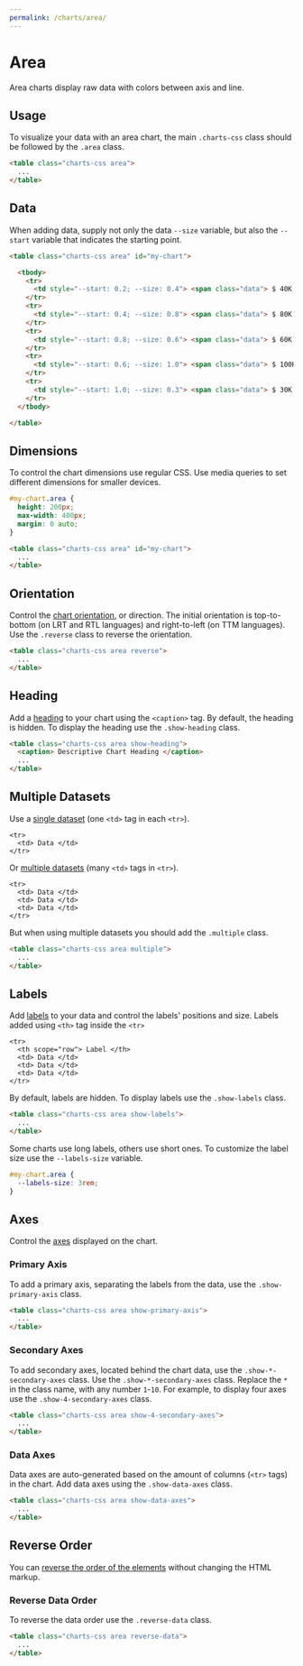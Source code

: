 ```yaml
---
permalink: /charts/area/
---
```


# Area

Area charts display raw data with colors between axis and line.

## Usage

To visualize your data with an area chart, the main `.charts-css` class should be followed by the `.area` class.

```html
<table class="charts-css area">
  ...
</table>
```

## Data

When adding data, supply not only the data `--size` variable, but also the `--start` variable that indicates the starting point.

```html
<table class="charts-css area" id="my-chart">

  <tbody>
    <tr>
      <td style="--start: 0.2; --size: 0.4"> <span class="data"> $ 40K </span> </td>
    </tr>
    <tr>
      <td style="--start: 0.4; --size: 0.8"> <span class="data"> $ 80K </span> </td>
    </tr>
    <tr>
      <td style="--start: 0.8; --size: 0.6"> <span class="data"> $ 60K </span> </td>
    </tr>
    <tr>
      <td style="--start: 0.6; --size: 1.0"> <span class="data"> $ 100K </span> </td>
    </tr>
    <tr>
      <td style="--start: 1.0; --size: 0.3"> <span class="data"> $ 30K </span> </td>
    </tr>
  </tbody>

</table>
```

<code-example code-example-id="area-example-1">
<template v-slot:css-code>
#area-example-1 {
  height: 200px;
  max-width: 400px;
  margin: 0 auto;
}
</template>
<template v-slot:html-code>
<table class="charts-css area hide-data" id="area-example-1">

  <caption> Area Example #1 </caption>

  <tbody>
    <tr>
      <td style="--start: 0.2; --size: 0.4"> <span class="data"> $ 40K </span> </td>
    </tr>
    <tr>
      <td style="--start: 0.4; --size: 0.8"> <span class="data"> $ 80K </span> </td>
    </tr>
    <tr>
      <td style="--start: 0.8; --size: 0.6"> <span class="data"> $ 60K </span> </td>
    </tr>
    <tr>
      <td style="--start: 0.6; --size: 1.0"> <span class="data"> $ 100K </span> </td>
    </tr>
    <tr>
      <td style="--start: 1.0; --size: 0.3"> <span class="data"> $ 30K </span> </td>
    </tr>
  </tbody>

</table>
</template>
</code-example>

## Dimensions

To control the chart dimensions use regular CSS. Use media queries to set different dimensions for smaller devices.

```css
#my-chart.area {
  height: 200px;
  max-width: 400px;
  margin: 0 auto;
}
```

```html
<table class="charts-css area" id="my-chart">
  ...
</table>
```

<code-example code-example-id="area-example-2">
<template v-slot:css-code>
#area-example-2 {
  height: 200px;
  max-width: 400px;
  margin: 0 auto;
}
</template>
<template v-slot:html-code>
<table class="charts-css area" id="area-example-2">

  <caption> Area Example #2 </caption>

  <tbody>
    <tr>
      <td style="--start: 0.2; --size: 0.4"> </td>
    </tr>
    <tr>
      <td style="--start: 0.4; --size: 0.8"> </td>
    </tr>
    <tr>
      <td style="--start: 0.8; --size: 0.6"> </td>
    </tr>
    <tr>
      <td style="--start: 0.6; --size: 1.0"> </td>
    </tr>
    <tr>
      <td style="--start: 1.0; --size: 0.3"> </td>
    </tr>
  </tbody>

</table>
</template>
</code-example>

## Orientation

Control the [chart orientation](../components/orientation/), or direction. The initial orientation is top-to-bottom (on LRT and RTL languages) and right-to-left (on TTM languages). Use the `.reverse` class to reverse the orientation.

```html
<table class="charts-css area reverse">
  ...
</table>
```

<code-example code-example-id="area-example-3">
<template v-slot:css-code>
#area-example-3 {
  height: 200px;
  max-width: 400px;
  margin: 0 auto;
}
</template>
<template v-slot:html-code>
<table class="charts-css area reverse" id="area-example-3">

  <caption> Area Example #3 </caption>

  <tbody>
    <tr>
      <td style="--start: 0.2; --size: 0.4"> </td>
    </tr>
    <tr>
      <td style="--start: 0.4; --size: 0.8"> </td>
    </tr>
    <tr>
      <td style="--start: 0.8; --size: 0.6"> </td>
    </tr>
    <tr>
      <td style="--start: 0.6; --size: 1.0"> </td>
    </tr>
    <tr>
      <td style="--start: 1.0; --size: 0.3"> </td>
    </tr>
  </tbody>

</table>
</template>
</code-example>

## Heading

Add a [heading](../components/heading/) to your chart using the `<caption>` tag. By default, the heading is hidden. To display the heading use the `.show-heading` class.

```html
<table class="charts-css area show-heading">
  <caption> Descriptive Chart Heading </caption>
  ...
</table>
```

<code-example code-example-id="area-example-4">
<template v-slot:css-code>
#area-example-4 {
  height: 200px;
  max-width: 400px;
  margin: 0 auto;
}
</template>
<template v-slot:html-code>
<table class="charts-css area show-heading" id="area-example-4">

  <caption> Descriptive Chart Heading </caption>

  <tbody>
    <tr>
      <td style="--start: 0.2; --size: 0.4"> </td>
    </tr>
    <tr>
      <td style="--start: 0.4; --size: 0.8"> </td>
    </tr>
    <tr>
      <td style="--start: 0.8; --size: 0.6"> </td>
    </tr>
    <tr>
      <td style="--start: 0.6; --size: 1.0"> </td>
    </tr>
    <tr>
      <td style="--start: 1.0; --size: 0.3"> </td>
    </tr>
  </tbody>

</table>
</template>
</code-example>

## Multiple Datasets

Use a [single dataset](../components/data/) (one `<td>` tag in each `<tr>`).

```html{2}
<tr>
  <td> Data </td>
</tr>
```

Or [multiple datasets](../components/datasets/) (many `<td>` tags in `<tr>`).

```html{2-4}
<tr>
  <td> Data </td>
  <td> Data </td>
  <td> Data </td>
</tr>
```

But when using multiple datasets you should add the `.multiple` class.

```html
<table class="charts-css area multiple">
  ...
</table>
```

<code-example code-example-id="area-example-5">
<template v-slot:css-code>
#area-example-5 {
  height: 200px;
  max-width: 400px;
  margin: 0 auto;
}
</template>
<template v-slot:html-code>
<table class="charts-css area multiple hide-data" id="area-example-5">

  <caption> Area Example #5 </caption>

  <tbody>
    <tr>
      <td style="--start:0.1; --size: 0.5;"> <span class="data"> 50 </span> </td>
      <td style="--start:0.0; --size: 0.2;"> <span class="data"> 20 </span> </td>
      <td style="--start:0.2; --size: 0.4;"> <span class="data"> 40 </span> </td>
    </tr>
    <tr>
      <td style="--start:0.5; --size: 0.8;"> <span class="data"> 80 </span> </td>
      <td style="--start:0.2; --size: 0.5;"> <span class="data"> 50 </span> </td>
      <td style="--start:0.4; --size: 0.1;"> <span class="data"> 10 </span> </td>
    </tr>
    <tr>
      <td style="--start:0.8; --size: 0.4;"> <span class="data"> 40 </span> </td>
      <td style="--start:0.5; --size: 0.3;"> <span class="data"> 30 </span> </td>
      <td style="--start:0.1; --size: 0.2;"> <span class="data"> 20 </span> </td>
    </tr>
  </tbody>

</table>
</template>
</code-example>

## Labels

Add [labels](../components/labels/) to your data and control the labels' positions and size. Labels added using `<th>` tag inside the `<tr>`

```html{2}
<tr>
  <th scope="row"> Label </th>
  <td> Data </td>
  <td> Data </td>
  <td> Data </td>
</tr>
```

By default, labels are hidden. To display labels use the `.show-labels` class.

```html
<table class="charts-css area show-labels">
  ...
</table>
```

<v-row>

<code-example code-example-id="area-example-6">
<template v-slot:css-code>
#area-example-6 {
  height: 200px;
  max-width: 400px;
  margin: 0 auto;
}
</template>
<template v-slot:html-code>
<table class="charts-css area multiple hide-data show-labels" id="area-example-6">

  <caption> Area Example #6 </caption>

  <thead>
    <tr>
      <th scope="col"> Year </th>
      <th scope="col"> Progress 1 </th>
      <th scope="col"> Progress 2 </th>
      <th scope="col"> Progress 3 </th>
    </tr>
  </thead>

  <tbody>
    <tr>
      <th scope="row"> 2000 </th>
      <td style="--start:0.1; --size: 0.5;"> <span class="data"> 50 </span> </td>
      <td style="--start:0.0; --size: 0.2;"> <span class="data"> 20 </span> </td>
      <td style="--start:0.2; --size: 0.4;"> <span class="data"> 40 </span> </td>
    </tr>
    <tr>
      <th scope="row"> 2010 </th>
      <td style="--start:0.5; --size: 0.8;"> <span class="data"> 80 </span> </td>
      <td style="--start:0.2; --size: 0.5;"> <span class="data"> 50 </span> </td>
      <td style="--start:0.4; --size: 0.1;"> <span class="data"> 10 </span> </td>
    </tr>
    <tr>
      <th scope="row"> 2020 </th>
      <td style="--start:0.8; --size: 0.4;"> <span class="data"> 40 </span> </td>
      <td style="--start:0.5; --size: 0.3;"> <span class="data"> 30 </span> </td>
      <td style="--start:0.1; --size: 0.2;"> <span class="data"> 20 </span> </td>
    </tr>
  </tbody>

</table>
</template>
</code-example>

<code-example code-example-id="area-example-7">
<template v-slot:css-code>
#area-example-7 {
  height: 200px;
  max-width: 400px;
  margin: 0 auto;
}
</template>
<template v-slot:html-code>
<table class="charts-css area multiple hide-data show-labels reverse" id="area-example-7">

  <caption> Area Example #7 </caption>

  <thead>
    <tr>
      <th scope="col"> Year </th>
      <th scope="col"> Progress 1 </th>
      <th scope="col"> Progress 2 </th>
      <th scope="col"> Progress 3 </th>
    </tr>
  </thead>

  <tbody>
    <tr>
      <th scope="row"> 2000 </th>
      <td style="--start:0.1; --size: 0.5;"> <span class="data"> 50 </span> </td>
      <td style="--start:0.0; --size: 0.2;"> <span class="data"> 20 </span> </td>
      <td style="--start:0.2; --size: 0.4;"> <span class="data"> 40 </span> </td>
    </tr>
    <tr>
      <th scope="row"> 2010 </th>
      <td style="--start:0.5; --size: 0.8;"> <span class="data"> 80 </span> </td>
      <td style="--start:0.2; --size: 0.5;"> <span class="data"> 50 </span> </td>
      <td style="--start:0.4; --size: 0.1;"> <span class="data"> 10 </span> </td>
    </tr>
    <tr>
      <th scope="row"> 2020 </th>
      <td style="--start:0.8; --size: 0.4;"> <span class="data"> 40 </span> </td>
      <td style="--start:0.5; --size: 0.3;"> <span class="data"> 30 </span> </td>
      <td style="--start:0.1; --size: 0.2;"> <span class="data"> 20 </span> </td>
    </tr>
  </tbody>

</table>
</template>
</code-example>

</v-row>

Some charts use long labels, others use short ones. To customize the label size use the `--labels-size` variable.

```css
#my-chart.area {
  --labels-size: 3rem;
}
```

<v-row>

<code-example code-example-id="area-example-8">
<template v-slot:css-code>
#area-example-8 {
  height: 200px;
  max-width: 400px;
  margin: 0 auto;
  --labels-size: 3rem;
}
</template>
<template v-slot:html-code>
<table class="charts-css area multiple hide-data show-labels" id="area-example-8">

  <caption> Area Example #8 </caption>

  <thead>
    <tr>
      <th scope="col"> Year </th>
      <th scope="col"> Progress 1 </th>
      <th scope="col"> Progress 2 </th>
      <th scope="col"> Progress 3 </th>
    </tr>
  </thead>

  <tbody>
    <tr>
      <th scope="row"> 2000 </th>
      <td style="--start:0.1; --size: 0.5;"> <span class="data"> 50 </span> </td>
      <td style="--start:0.0; --size: 0.2;"> <span class="data"> 20 </span> </td>
      <td style="--start:0.2; --size: 0.4;"> <span class="data"> 40 </span> </td>
    </tr>
    <tr>
      <th scope="row"> 2010 </th>
      <td style="--start:0.5; --size: 0.8;"> <span class="data"> 80 </span> </td>
      <td style="--start:0.2; --size: 0.5;"> <span class="data"> 50 </span> </td>
      <td style="--start:0.4; --size: 0.1;"> <span class="data"> 10 </span> </td>
    </tr>
    <tr>
      <th scope="row"> 2020 </th>
      <td style="--start:0.8; --size: 0.4;"> <span class="data"> 40 </span> </td>
      <td style="--start:0.5; --size: 0.3;"> <span class="data"> 30 </span> </td>
      <td style="--start:0.1; --size: 0.2;"> <span class="data"> 20 </span> </td>
    </tr>
  </tbody>

</table>
</template>
</code-example>

<code-example code-example-id="area-example-9">
<template v-slot:css-code>
#area-example-9 {
  height: 200px;
  max-width: 400px;
  margin: 0 auto;
  --labels-size: 3rem;
}
</template>
<template v-slot:html-code>
<table class="charts-css area multiple hide-data show-labels reverse" id="area-example-9">

  <caption> Area Example #9 </caption>

  <thead>
    <tr>
      <th scope="col"> Year </th>
      <th scope="col"> Progress 1 </th>
      <th scope="col"> Progress 2 </th>
      <th scope="col"> Progress 3 </th>
    </tr>
  </thead>

  <tbody>
    <tr>
      <th scope="row"> 2000 </th>
      <td style="--start:0.1; --size: 0.5;"> <span class="data"> 50 </span> </td>
      <td style="--start:0.0; --size: 0.2;"> <span class="data"> 20 </span> </td>
      <td style="--start:0.2; --size: 0.4;"> <span class="data"> 40 </span> </td>
    </tr>
    <tr>
      <th scope="row"> 2010 </th>
      <td style="--start:0.5; --size: 0.8;"> <span class="data"> 80 </span> </td>
      <td style="--start:0.2; --size: 0.5;"> <span class="data"> 50 </span> </td>
      <td style="--start:0.4; --size: 0.1;"> <span class="data"> 10 </span> </td>
    </tr>
    <tr>
      <th scope="row"> 2020 </th>
      <td style="--start:0.8; --size: 0.4;"> <span class="data"> 40 </span> </td>
      <td style="--start:0.5; --size: 0.3;"> <span class="data"> 30 </span> </td>
      <td style="--start:0.1; --size: 0.2;"> <span class="data"> 20 </span> </td>
    </tr>
  </tbody>

</table>
</template>
</code-example>

</v-row>

## Axes

Control the [axes](../components/axes/) displayed on the chart.

### Primary Axis

To add a primary axis, separating the labels from the data, use the `.show-primary-axis` class.

```html
<table class="charts-css area show-primary-axis">
  ...
</table>
```

<v-row>

<code-example code-example-id="area-example-10">
<template v-slot:css-code>
#area-example-10 {
  height: 200px;
  max-width: 400px;
  margin: 0 auto;
}
</template>
<template v-slot:html-code>
<table class="charts-css area multiple hide-data show-labels" id="area-example-10">

  <caption> Area Example #10 </caption>

  <thead>
    <tr>
      <th scope="col"> Year </th>
      <th scope="col"> Progress 1 </th>
      <th scope="col"> Progress 2 </th>
      <th scope="col"> Progress 3 </th>
    </tr>
  </thead>

  <tbody>
    <tr>
      <th scope="row"> 2000 </th>
      <td style="--start:0.1; --size: 0.5;"> <span class="data"> 50 </span> </td>
      <td style="--start:0.0; --size: 0.2;"> <span class="data"> 20 </span> </td>
      <td style="--start:0.2; --size: 0.4;"> <span class="data"> 40 </span> </td>
    </tr>
    <tr>
      <th scope="row"> 2010 </th>
      <td style="--start:0.5; --size: 0.8;"> <span class="data"> 80 </span> </td>
      <td style="--start:0.2; --size: 0.5;"> <span class="data"> 50 </span> </td>
      <td style="--start:0.4; --size: 0.1;"> <span class="data"> 10 </span> </td>
    </tr>
    <tr>
      <th scope="row"> 2020 </th>
      <td style="--start:0.8; --size: 0.4;"> <span class="data"> 40 </span> </td>
      <td style="--start:0.5; --size: 0.3;"> <span class="data"> 30 </span> </td>
      <td style="--start:0.1; --size: 0.2;"> <span class="data"> 20 </span> </td>
    </tr>
  </tbody>

</table>
</template>
</code-example>

<code-example code-example-id="area-example-11">
<template v-slot:css-code>
#area-example-11 {
  height: 200px;
  max-width: 400px;
  margin: 0 auto;
}
</template>
<template v-slot:html-code>
<table class="charts-css area multiple hide-data show-labels show-primary-axis" id="area-example-11">

  <caption> Area Example #11 </caption>

  <thead>
    <tr>
      <th scope="col"> Year </th>
      <th scope="col"> Progress 1 </th>
      <th scope="col"> Progress 2 </th>
      <th scope="col"> Progress 3 </th>
    </tr>
  </thead>

  <tbody>
    <tr>
      <th scope="row"> 2000 </th>
      <td style="--start:0.1; --size: 0.5;"> <span class="data"> 50 </span> </td>
      <td style="--start:0.0; --size: 0.2;"> <span class="data"> 20 </span> </td>
      <td style="--start:0.2; --size: 0.4;"> <span class="data"> 40 </span> </td>
    </tr>
    <tr>
      <th scope="row"> 2010 </th>
      <td style="--start:0.5; --size: 0.8;"> <span class="data"> 80 </span> </td>
      <td style="--start:0.2; --size: 0.5;"> <span class="data"> 50 </span> </td>
      <td style="--start:0.4; --size: 0.1;"> <span class="data"> 10 </span> </td>
    </tr>
    <tr>
      <th scope="row"> 2020 </th>
      <td style="--start:0.8; --size: 0.4;"> <span class="data"> 40 </span> </td>
      <td style="--start:0.5; --size: 0.3;"> <span class="data"> 30 </span> </td>
      <td style="--start:0.1; --size: 0.2;"> <span class="data"> 20 </span> </td>
    </tr>
  </tbody>

</table>
</template>
</code-example>

</v-row>

### Secondary Axes

To add secondary axes, located behind the chart data, use the `.show-*-secondary-axes` class. Use the `.show-*-secondary-axes` class. Replace the `*` in the class name, with any number `1`-`10`. For example, to display four axes use the `.show-4-secondary-axes` class.

```html
<table class="charts-css area show-4-secondary-axes">
  ...
</table>
```

<v-row>

<code-example code-example-id="area-example-12">
<template v-slot:css-code>
#area-example-12 {
  height: 200px;
  max-width: 400px;
  margin: 0 auto;
}
</template>
<template v-slot:html-code>
<table class="charts-css area multiple hide-data show-labels show-primary-axis show-4-secondary-axes" id="area-example-12">

  <caption> Area Example #12 </caption>

  <thead>
    <tr>
      <th scope="col"> Year </th>
      <th scope="col"> Progress 1 </th>
      <th scope="col"> Progress 2 </th>
      <th scope="col"> Progress 3 </th>
    </tr>
  </thead>

  <tbody>
    <tr>
      <th scope="row"> 2000 </th>
      <td style="--start:0.1; --size: 0.5;"> <span class="data"> 50 </span> </td>
      <td style="--start:0.0; --size: 0.2;"> <span class="data"> 20 </span> </td>
      <td style="--start:0.2; --size: 0.4;"> <span class="data"> 40 </span> </td>
    </tr>
    <tr>
      <th scope="row"> 2010 </th>
      <td style="--start:0.5; --size: 0.8;"> <span class="data"> 80 </span> </td>
      <td style="--start:0.2; --size: 0.5;"> <span class="data"> 50 </span> </td>
      <td style="--start:0.4; --size: 0.1;"> <span class="data"> 10 </span> </td>
    </tr>
    <tr>
      <th scope="row"> 2020 </th>
      <td style="--start:0.8; --size: 0.4;"> <span class="data"> 40 </span> </td>
      <td style="--start:0.5; --size: 0.3;"> <span class="data"> 30 </span> </td>
      <td style="--start:0.1; --size: 0.2;"> <span class="data"> 20 </span> </td>
    </tr>
  </tbody>

</table>
</template>
</code-example>

<code-example code-example-id="area-example-13">
<template v-slot:css-code>
#area-example-13 {
  height: 200px;
  max-width: 400px;
  margin: 0 auto;
}
</template>
<template v-slot:html-code>
<table class="charts-css area multiple hide-data show-labels show-primary-axis show-10-secondary-axes" id="area-example-13">

  <caption> Area Example #13 </caption>

  <thead>
    <tr>
      <th scope="col"> Year </th>
      <th scope="col"> Progress 1 </th>
      <th scope="col"> Progress 2 </th>
      <th scope="col"> Progress 3 </th>
    </tr>
  </thead>

  <tbody>
    <tr>
      <th scope="row"> 2000 </th>
      <td style="--start:0.1; --size: 0.5;"> <span class="data"> 50 </span> </td>
      <td style="--start:0.0; --size: 0.2;"> <span class="data"> 20 </span> </td>
      <td style="--start:0.2; --size: 0.4;"> <span class="data"> 40 </span> </td>
    </tr>
    <tr>
      <th scope="row"> 2010 </th>
      <td style="--start:0.5; --size: 0.8;"> <span class="data"> 80 </span> </td>
      <td style="--start:0.2; --size: 0.5;"> <span class="data"> 50 </span> </td>
      <td style="--start:0.4; --size: 0.1;"> <span class="data"> 10 </span> </td>
    </tr>
    <tr>
      <th scope="row"> 2020 </th>
      <td style="--start:0.8; --size: 0.4;"> <span class="data"> 40 </span> </td>
      <td style="--start:0.5; --size: 0.3;"> <span class="data"> 30 </span> </td>
      <td style="--start:0.1; --size: 0.2;"> <span class="data"> 20 </span> </td>
    </tr>
  </tbody>

</table>
</template>
</code-example>

</v-row>

### Data Axes

Data axes are auto-generated based on the amount of columns (`<tr>` tags) in the chart. Add data axes using the `.show-data-axes` class.

```html
<table class="charts-css area show-data-axes">
  ...
</table>
```

<v-row>

<code-example code-example-id="area-example-14">
<template v-slot:css-code>
#area-example-14 {
  height: 200px;
  max-width: 400px;
  margin: 0 auto;
}
</template>
<template v-slot:html-code>
<table class="charts-css area multiple hide-data show-labels show-primary-axis show-data-axes" id="area-example-14">

  <caption> Area Example #14 </caption>

  <thead>
    <tr>
      <th scope="col"> Year </th>
      <th scope="col"> Progress 1 </th>
      <th scope="col"> Progress 2 </th>
      <th scope="col"> Progress 3 </th>
    </tr>
  </thead>

  <tbody>
    <tr>
      <th scope="row"> 2000 </th>
      <td style="--start:0.1; --size: 0.5;"> <span class="data"> 50 </span> </td>
      <td style="--start:0.0; --size: 0.2;"> <span class="data"> 20 </span> </td>
      <td style="--start:0.2; --size: 0.4;"> <span class="data"> 40 </span> </td>
    </tr>
    <tr>
      <th scope="row"> 2010 </th>
      <td style="--start:0.5; --size: 0.8;"> <span class="data"> 80 </span> </td>
      <td style="--start:0.2; --size: 0.5;"> <span class="data"> 50 </span> </td>
      <td style="--start:0.4; --size: 0.1;"> <span class="data"> 10 </span> </td>
    </tr>
    <tr>
      <th scope="row"> 2020 </th>
      <td style="--start:0.8; --size: 0.4;"> <span class="data"> 40 </span> </td>
      <td style="--start:0.5; --size: 0.3;"> <span class="data"> 30 </span> </td>
      <td style="--start:0.1; --size: 0.2;"> <span class="data"> 20 </span> </td>
    </tr>
  </tbody>

</table>
</template>
</code-example>

<code-example code-example-id="area-example-15">
<template v-slot:css-code>
#area-example-15 {
  height: 200px;
  max-width: 400px;
  margin: 0 auto;
}
</template>
<template v-slot:html-code>
<table class="charts-css area multiple hide-data show-labels show-primary-axis show-4-secondary-axes show-data-axes" id="area-example-15">

  <caption> Area Example #15 </caption>

  <thead>
    <tr>
      <th scope="col"> Year </th>
      <th scope="col"> Progress 1 </th>
      <th scope="col"> Progress 2 </th>
      <th scope="col"> Progress 3 </th>
    </tr>
  </thead>

  <tbody>
    <tr>
      <th scope="row"> 2000 </th>
      <td style="--start:0.1; --size: 0.5;"> <span class="data"> 50 </span> </td>
      <td style="--start:0.0; --size: 0.2;"> <span class="data"> 20 </span> </td>
      <td style="--start:0.2; --size: 0.4;"> <span class="data"> 40 </span> </td>
    </tr>
    <tr>
      <th scope="row"> 2010 </th>
      <td style="--start:0.5; --size: 0.8;"> <span class="data"> 80 </span> </td>
      <td style="--start:0.2; --size: 0.5;"> <span class="data"> 50 </span> </td>
      <td style="--start:0.4; --size: 0.1;"> <span class="data"> 10 </span> </td>
    </tr>
    <tr>
      <th scope="row"> 2020 </th>
      <td style="--start:0.8; --size: 0.4;"> <span class="data"> 40 </span> </td>
      <td style="--start:0.5; --size: 0.3;"> <span class="data"> 30 </span> </td>
      <td style="--start:0.1; --size: 0.2;"> <span class="data"> 20 </span> </td>
    </tr>
  </tbody>

</table>
</template>
</code-example>

</v-row>

## Reverse Order

You can [reverse the order of the elements](../components/reverse-order/) without changing the HTML markup.

### Reverse Data Order

To reverse the data order use the `.reverse-data` class.

```html
<table class="charts-css area reverse-data">
  ...
</table>
```

<v-row>

<code-example code-example-id="area-example-16">
<template v-slot:css-code>
#area-example-16 {
  height: 200px;
  max-width: 400px;
  margin: 0 auto;
}
</template>
<template v-slot:html-code>
<table class="charts-css area multiple hide-data show-labels" id="area-example-16">

  <caption> Area Example #16 </caption>

  <thead>
    <tr>
      <th scope="col"> Year </th>
      <th scope="col"> Progress 1 </th>
      <th scope="col"> Progress 2 </th>
      <th scope="col"> Progress 3 </th>
    </tr>
  </thead>

  <tbody>
    <tr>
      <th scope="row"> 2000 </th>
      <td style="--start:0.1; --size: 0.5;"> <span class="data"> 50 </span> </td>
      <td style="--start:0.0; --size: 0.2;"> <span class="data"> 20 </span> </td>
      <td style="--start:0.2; --size: 0.4;"> <span class="data"> 40 </span> </td>
    </tr>
    <tr>
      <th scope="row"> 2010 </th>
      <td style="--start:0.5; --size: 0.8;"> <span class="data"> 80 </span> </td>
      <td style="--start:0.2; --size: 0.5;"> <span class="data"> 50 </span> </td>
      <td style="--start:0.4; --size: 0.1;"> <span class="data"> 10 </span> </td>
    </tr>
    <tr>
      <th scope="row"> 2020 </th>
      <td style="--start:0.8; --size: 0.4;"> <span class="data"> 40 </span> </td>
      <td style="--start:0.5; --size: 0.3;"> <span class="data"> 30 </span> </td>
      <td style="--start:0.1; --size: 0.2;"> <span class="data"> 20 </span> </td>
    </tr>
  </tbody>

</table>
</template>
</code-example>

<code-example code-example-id="area-example-17">
<template v-slot:css-code>
#area-example-17 {
  height: 200px;
  max-width: 400px;
  margin: 0 auto;
}
</template>
<template v-slot:html-code>
<table class="charts-css area multiple hide-data show-labels reverse-data" id="area-example-17">

  <caption> Area Example #17 </caption>

  <thead>
    <tr>
      <th scope="col"> Year </th>
      <th scope="col"> Progress 1 </th>
      <th scope="col"> Progress 2 </th>
      <th scope="col"> Progress 3 </th>
    </tr>
  </thead>

  <tbody>
    <tr>
      <th scope="row"> 2000 </th>
      <td style="--start:0.1; --size: 0.5;"> <span class="data"> 50 </span> </td>
      <td style="--start:0.0; --size: 0.2;"> <span class="data"> 20 </span> </td>
      <td style="--start:0.2; --size: 0.4;"> <span class="data"> 40 </span> </td>
    </tr>
    <tr>
      <th scope="row"> 2010 </th>
      <td style="--start:0.5; --size: 0.8;"> <span class="data"> 80 </span> </td>
      <td style="--start:0.2; --size: 0.5;"> <span class="data"> 50 </span> </td>
      <td style="--start:0.4; --size: 0.1;"> <span class="data"> 10 </span> </td>
    </tr>
    <tr>
      <th scope="row"> 2020 </th>
      <td style="--start:0.8; --size: 0.4;"> <span class="data"> 40 </span> </td>
      <td style="--start:0.5; --size: 0.3;"> <span class="data"> 30 </span> </td>
      <td style="--start:0.1; --size: 0.2;"> <span class="data"> 20 </span> </td>
    </tr>
  </tbody>

</table>
</template>
</code-example>

</v-row>
